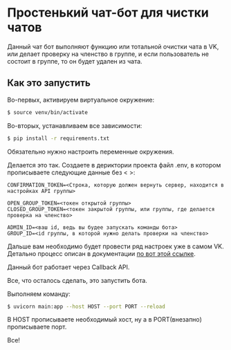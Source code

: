 # Простенький чат-бот для чистки чатов
Данный чат бот выполняют функцию или тотальной очистки чата в VK, или делает проверку на членство в группе, и если
пользователь не состоит в группе, то он будет удален из чата.

## Как это запустить
Во-первых, активируем виртуальное окружение:
```bash
$ source venv/bin/activate
```

Во-вторых, устанавливаем все зависимости:
```bash
$ pip install -r requirements.txt
```

Обязательно нужно настроить переменные окружения.

Делается это так. Создаете в дериктории проекта файл .env, в котором прописываете следующие данные без < >:
```
CONFIRMATION_TOKEN=<Строка, которую должен вернуть сервер, находится в настройках API группы>

OPEN_GROUP_TOKEN=<токен открытой группы>
CLOSED_GROUP_TOKEN=<токен закрытой группы, или группы, где делается проверка на членство>

ADMIN_ID=<ваш id, ведь вы будее запускать команды бота>
GROUP_ID=<id группы, в которой нужно делать проверки на членство>
```
Дальше вам необходимо будет провести ряд настроек уже в самом VK.
Детально процесс описан в документации [по вот этой ссылке](https://dev.vk.com/api/bots/getting-started#%D0%A1%D0%BE%D0%BE%D0%B1%D1%89%D0%B5%D1%81%D1%82%D0%B2%D0%BE).

Данный бот работает через Callback API.

Все, что осталось сделать, это запустить бота.

Выполняем команду:
```bash
$ uvicorn main:app --host HOST --port PORT --reload
```

В HOST прописываете необходимый хост, ну а в PORT(внезапно) прописываете порт.

Все!